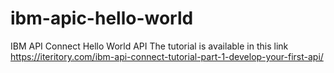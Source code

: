 # ibm-apic-hello-world
IBM API Connect Hello World API
The tutorial is available in this link https://iteritory.com/ibm-api-connect-tutorial-part-1-develop-your-first-api/
